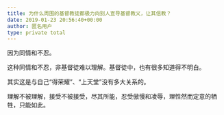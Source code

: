 ```yaml
---
title: 为什么周围的基督教徒都极力向别人宣导基督教义，让其信教？
date: 2019-01-23 20:56:40+00:00
author: 匿名用户
type: private total
---
```

因为同情和不忍。

这种同情和不忍，非基督徒难以理解。基督徒中，也有很多知道得不明白。

其实这是与自己“得荣耀”、“上天堂”没有多大关系的。

理解不被理解，接受不被接受，尽其所能，忍受傲慢和凌辱，理性然而定意的牺牲，只能如此。


